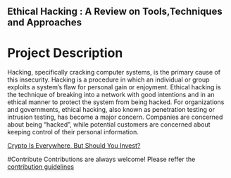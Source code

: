 ## Ethical Hacking : A Review on Tools,Techniques and Approaches

# Project Description

Hacking, specifically cracking computer systems, is the primary cause of this insecurity. Hacking is a procedure in which an individual or group exploits a system’s flaw for personal gain or enjoyment. Ethical hacking is the technique of breaking into a network with good intentions and in an ethical manner to protect the system from being hacked. For organizations and governments, ethical hacking, also known as penetration testing or intrusion testing, has become a major concern. Companies are concerned about being “hacked”, while potential customers are concerned about keeping control of their personal information.

[Crypto Is Everywhere, But Should You Invest?](https://www.forbes.com/sites/robertfarrington/2021/01/18/crypto-is-everywhere-but-should-you-invest/?sh=6da1dbcc7e73)

#Contribute
Contributions are always welcome! Please reffer the [contribution guidelines]()
